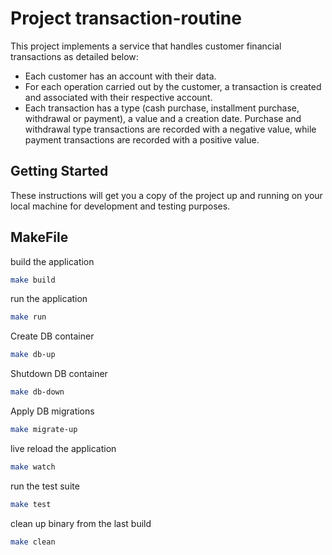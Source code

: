 # Project transaction-routine

This project implements a service that handles customer financial transactions as detailed below:

- Each customer has an account with their data.  
- For each operation carried out by the customer, a transaction is created and associated with their respective account.  
- Each transaction has a type (cash purchase, installment purchase, withdrawal or payment), a value and a creation date. Purchase and withdrawal type transactions are recorded with a negative value, while payment transactions are recorded with a positive value.

## Getting Started

These instructions will get you a copy of the project up and running on your local machine for development and testing purposes.

## MakeFile

build the application
```bash
make build
```

run the application
```bash
make run
```

Create DB container
```bash
make db-up
```

Shutdown DB container
```bash
make db-down
```

Apply DB migrations
```bash
make migrate-up
```

live reload the application
```bash
make watch
```

run the test suite
```bash
make test
```

clean up binary from the last build
```bash
make clean
```
